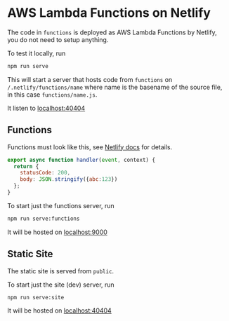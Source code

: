 # AWS Lambda Functions on Netlify

The code in `functions` is deployed as AWS Lambda Functions by Netlify, you do not need to setup anything.

To test it locally, run

```sh
npm run serve
```

This will start a server that hosts code from `functions` on `/.netlify/functions/name` where name is the basename of the source file, in this case `functions/name.js`.

It listen to [localhost:40404](http://localhost:40404)

## Functions

Functions must look like this, see [Netlify docs](https://www.netlify.com/docs/functions/#javascript-lambda-functions) for details.

```js
export async function handler(event, context) {
  return {
    statusCode: 200,
    body: JSON.stringify({abc:123})
  };
}
```

To start just the functions server, run

```sh
npm run serve:functions
```

It will be hosted on [localhost:9000](http://localhost:9000)

## Static Site

The static site is served from `public`.

To start just the site (dev) server, run

```sh
npm run serve:site
```

It will be hosted on [localhost:40404](http://localhost:40404)